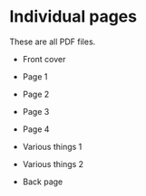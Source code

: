 Individual pages
==================

These are all PDF files.

 * Front cover

 * Page 1

 * Page 2

 * Page 3

 * Page 4
 
 * Various things 1

 * Various things 2

 * Back page
 
